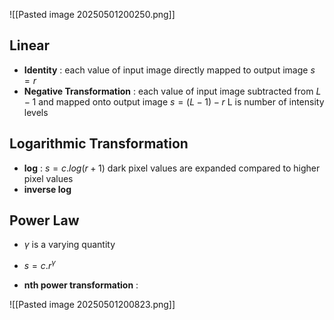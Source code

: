 ![[Pasted image 20250501200250.png]]
## Linear
- **Identity** : each value of input image directly mapped to output image
	  $s = r$
- **Negative Transformation** : each value of input image subtracted from $L-1$ and mapped onto output image
	  $s = (L-1) - r$ 
	  L is number of intensity levels

## Logarithmic Transformation
- **log** : $s = c.log(r + 1)$ 
  dark pixel values are expanded compared to higher pixel values
- **inverse log**

## Power Law
- $\gamma$ is a varying quantity 
- $s = c.r^\gamma$ 

- **nth power transformation** : 

![[Pasted image 20250501200823.png]]
